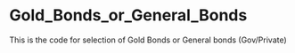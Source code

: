 # Gold_Bonds_or_General_Bonds
This is the code for selection of Gold Bonds or General bonds (Gov/Private)
